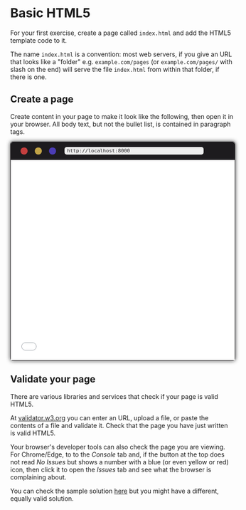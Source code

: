 # Basic HTML5

For your first exercise, create a page called `index.html` and add the HTML5 template code to it.

The name `index.html` is a convention: most web servers, if you give an URL that looks like a "folder" e.g. `example.com/pages` (or `example.com/pages/` with slash on the end) will serve the file `index.html` from within that folder, if there is one.

## Create a page

Create content in your page to make it look like the following, then open it in your browser. All body text, but not the bullet list, is contained in paragraph tags.

<div style="background:#fff; border: 1px solid #1d1b1e; box-shadow: 0px 0px 10px #333; width: 100%; height: 490px; border-radius: 5px;">
<div style="height:40px; background-color: #1d1b1e; display:flex; justify-content: start; align-items: center; padding: 0 1em; border-radius: 5px 5px 0 0;">
    <div style="display: flex; font-size: 1rem;">
        <div style="background: #c43e3e; border-radius: 100%; width: 1em; height: 1em; margin: 0 0.5em;"></div>
        <div style="background: #c1a347; border-radius: 100%; width: 1em; height: 1em; margin: 0 0.5em;"></div>
        <div style="background: #4b3cb5; border-radius: 100%; width: 1em; height: 1em; margin: 0 0.5em;"></div>
    </div>
    <div style="font-family: monospace; font-size: 0.8em; background: #eeeeee; color: #1d1b1e; padding: 0.2em 0.5em; border-radius: 5px; margin-left: 1em; margin-right: 5em; flex-grow: 1;">http://localhost:8000</div>
</div>
<iframe style="border: none; width: 100%; height: 450px" src="../resources/examplepage.html" title="example page">
</iframe>
</div>

## Validate your page

There are various libraries and services that check if your page is valid HTML5.

At [validator.w3.org](https://validator.w3.org/) you can enter an URL, upload a file, or paste the contents of a file and validate it. Check that the page you have just written is valid HTML5.

Your browser's developer tools can also check the page you are viewing. For Chrome/Edge, to to the _Console_ tab and, if the button at the top does not read _No Issues_ but shows a number with a blue (or even yellow or red) icon, then click it to open the _Issues_ tab and see what the browser is complaining about.

You can check the sample solution [here](../resources/examplepage.html) but you might have a different, equally valid solution.
